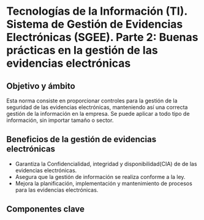# Tecnologías de la Información (TI). Sistema de Gestión de Evidencias Electrónicas (SGEE). Parte 2: Buenas prácticas en la gestión de las evidencias electrónicas

## Objetivo y ámbito

Esta norma consiste en proporcionar controles para la gestión de la seguridad de las evidencias electrónicas, manteniendo así una correcta gestión de la información en la empresa. Se puede aplicar a todo tipo de información, sin importar tamaño o sector.

## Beneficios de la gestión de evidencias electrónicas

- Garantiza la Confidencialidad, integridad y disponibilidad(CIA) de de las evidencias electrónicas.
- Asegura que la gestión de información se realiza conforme a la ley.
- Mejora la planificación, implementación y mantenimiento de procesos para las evidencias electrónicas.

## Componentes clave

